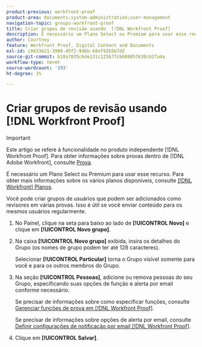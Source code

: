 ```yaml
---
product-previous: workfront-proof
product-area: documents;system-administration;user-management
navigation-topic: groups-workfront-proof
title: Criar grupos de revisão usando  [!DNL Workfront Proof]
description: É necessário um Plano Select ou Premium para usar esse recurso. Para obter mais informações sobre os vários planos disponíveis, consulte Planos do Workfront.
author: Courtney
feature: Workfront Proof, Digital Content and Documents
exl-id: c0433621-3988-45f2-9d6b-68ef92b5b7d2
source-git-commit: b18a7835c6de131c125b77c6688057638c62fa4a
workflow-type: tm+mt
source-wordcount: '193'
ht-degree: 1%

---
```


# Criar grupos de revisão usando [!DNL Workfront Proof]

>[!IMPORTANT]
>
>Este artigo se refere à funcionalidade no produto independente [!DNL Workfront Proof]. Para obter informações sobre provas dentro de [!DNL Adobe Workfront], consulte [Prova](../../../review-and-approve-work/proofing/proofing.md).

É necessário um Plano Select ou Premium para usar esse recurso. Para obter mais informações sobre os vários planos disponíveis, consulte [[!DNL Workfront] Planos](https://business.adobe.com/br/products/workfront/pricing.html).

Você pode criar grupos de usuários que podem ser adicionados como revisores em várias provas. Isso é útil se você enviar conteúdo para os mesmos usuários regularmente.

1. No Painel, clique na seta para baixo ao lado de **[!UICONTROL Novo]** e clique em **[!UICONTROL Novo grupo]**.

1. Na caixa **[!UICONTROL Novo grupo]** exibida, insira os detalhes do Grupo (os nomes de grupo podem ter até 128 caracteres).

   Selecionar **[!UICONTROL Particular]** torna o Grupo visível somente para você e para os outros membros do Grupo.

1. Na seção **[!UICONTROL Pessoas]**, adicione ou remova pessoas do seu Grupo, especificando suas opções de função e alerta por email conforme necessário.

   Se precisar de informações sobre como especificar funções, consulte [Gerenciar funções de prova em [!DNL Workfront Proof]](../../../workfront-proof/wp-work-proofsfiles/share-proofs-and-files/manage-proof-roles.md).

   Se precisar de informações sobre opções de alerta por email, consulte [Definir configurações de notificação por email [!DNL Workfront Proof]](../../../workfront-proof/wp-emailsntfctns/email-alerts/config-email-notification-settings-wp.md).

1. Clique em **[!UICONTROL Salvar]**.
